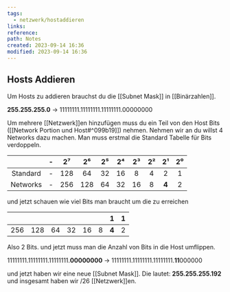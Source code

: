 ```yaml
---
tags:
  - netzwerk/hostaddieren
links: 
reference: 
path: Notes
created: 2023-09-14 16:36
modified: 2023-09-14 16:36
---
```

## Hosts Addieren 

Um Hosts zu addieren brauchst du die [[Subnet Mask]] in [[Binärzahlen]].

**255.255.255.0** -> 11111111.11111111.11111111.00000000 

Um mehrere [[Netzwerk]]en hinzufügen muss du ein Teil von den Host Bits ([[Network Portion und Host#^099b19]]) nehmen.
Nehmen wir an du willst 4 Networks dazu machen.
Man muss erstmal die Standard Tabelle für Bits verdoppeln.

|          | -   | 2⁷  | 2⁶  | 2⁵  | 2⁴  | 2³  | 2²  | 2¹  | 2⁰  |
|:--------:| --- |:---:|:---:|:---:|:---:| :---: | :---: | :---: | :---: |
| Standard | -   | 128 | 64  | 32  | 16  | 8   | 4   | 2   | 1   |
|    Networks    | -   | 256 | 128 | 64  | 32  | 16  | 8   | **4**   | 2   |


und jetzt schauen wie viel Bits man braucht um die zu erreichen

|     |     |     |     |     |     |  1   |  1   |
| --- | --- | --- | --- | --- | --- | --- | --- |
| 256 | 128 | 64  | 32  | 16  | 8   | **4**   | 2   | 

Also 2 Bits.
und jetzt muss man die Anzahl von Bits in die Host umflippen.

11111111.11111111.11111111.**00000000** ->  11111111.11111111.11111111.**11**000000 

und jetzt haben wir eine neue [[Subnet Mask]].
Die lautet: **255.255.255.192**
und insgesamt haben wir /26 [[Netzwerk]]en.  